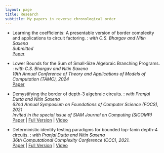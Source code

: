 ```yaml
---
layout: page
title: Research
subtitle: My papers in reverse chronological order
---
```


- Learning the coefficients: A presentable version of border complexity and applications to circuit factoring.
: *with C.S. Bhargav and Nitin Saxena* <br/>
*Submitted* <br/>
[Paper](/papers/PresentableVNP-confversion.pdf)

- Lower Bounds for the Sum of Small-Size Algebraic Branching Programs.
: *with C.S. Bhargav and Nitin Saxena* <br/>
*19th Annual Conference of Theory and Applications of Models of Computation (TAMC), 2024* <br/>
[Paper](/papers/smABP-lowerbounds-confversion.pdf)

- Demystifying the border of depth-3 algebraic circuits.
: *with Pranjal Dutta and Nitin Saxena* <br/>
*62nd Annual Symposium on Foundations of Computer Science (FOCS), 2021*  <br/>
*Invited in the special issue of SIAM Journal on Computing (SICOMP)*<br/>
[Paper](/papers/border-depth3-confversion.pdf) | [Full Version](/papers/border-depth3-fullversion.pdf) | [Video](https://youtu.be/z8cVPKhmrLU)

- Deterministic identity testing paradigms for bounded top-fanin depth-4 circuits.
: *with Pranjal Dutta and Nitin Saxena* <br/>
*36th Computational Complexity Conference (CCC), 2021.* <br/>
[Paper](/papers/pit-depth4-didi.pdf) | [Full Version](/papers/pit-depth4-didi-fullversion.pdf) | [Video](https://youtu.be/kK4283WJ7HI)
